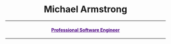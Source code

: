 <div style="text-align:center">

# Michael Armstrong
  
---

#### <span style="text-decoration:underline; color: indigo">Professional Software Engineer</span>

---
  
</div>
